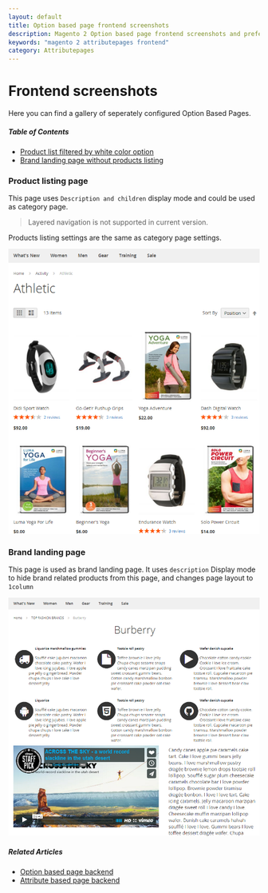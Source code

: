 ```yaml
---
layout: default
title: Option based page frontend screenshots
description: Magento 2 Option based page frontend screenshots and preferences
keywords: "magento 2 attributepages frontend"
category: Attributepages
---
```


# Frontend screenshots

Here you can find a gallery of seperately configured Option Based Pages.

##### Table of Contents
- [Product list filtered by white color option](#product-listing-page)
- [Brand landing page without products listing](#brand-landing-page)

### Product listing page

This page uses `Description and children` display mode and could be used as category page.

>Layered navigation is not supported in current version.

Products listing settings are the same as category page settings.

![Product listing page](/images/m2/attributepages/option-based-page/frontend/athletic_activity.png)

### Brand landing page

This page is used as brand landing page. It uses `description` Display mode
to hide brand related products from this page, and changes page layout to `1column`

![Brand landing page](/images/m2/attributepages/option-based-page/frontend/brand_history_page.png)

##### Related Articles
- [Option based page backend](/m2/extensions/attributepages/option-based-page/backend/)
- [Attribute based page backend](/m2/extensions/attributepages/attribute-based-page/backend/)
